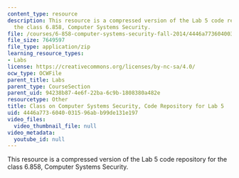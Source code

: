 ```yaml
---
content_type: resource
description: This resource is a compressed version of the Lab 5 code repository for
  the class 6.858, Computer Systems Security.
file: /courses/6-858-computer-systems-security-fall-2014/4446a7736040031596abb99de131e197_MIT6_858F14_lab5.zip
file_size: 7649597
file_type: application/zip
learning_resource_types:
- Labs
license: https://creativecommons.org/licenses/by-nc-sa/4.0/
ocw_type: OCWFile
parent_title: Labs
parent_type: CourseSection
parent_uid: 94238b87-4e6f-22ba-6c9b-1808380a482e
resourcetype: Other
title: Class on Computer Systems Security, Code Repository for Lab 5
uid: 4446a773-6040-0315-96ab-b99de131e197
video_files:
  video_thumbnail_file: null
video_metadata:
  youtube_id: null
---
```

This resource is a compressed version of the Lab 5 code repository for the class 6.858, Computer Systems Security.